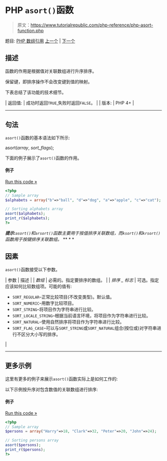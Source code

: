 # PHP `asort()`函数

> 原文：<https://www.tutorialrepublic.com/php-reference/php-asort-function.php>

题目: [PHP 数组引用](php-array-functions.php) [上一个](php-arsort-function.php) | [下一个](php-compact-function.php)

## 描述

函数的作用是根据值对关联数组进行升序排序。

保留键，即排序操作不会改变键到值的映射。

下表总结了该功能的技术细节。

| 返回值: | 成功时返回`TRUE`,失败时返回`FALSE`。 |
| 版本: | PHP 4+ |

* * *

## 句法

`asort()`函数的基本语法如下所示:

asort(*array*, *sort_flags*);

下面的例子展示了`asort()`函数的作用。

#### 例子

[Run this code »](../codelab.php?topic=php&file=sort-an-associative-array-by-value-in-ascending-order "Run this code to view the output")

```php
<?php
// Sample array
$alphabets = array("b"=>"ball", "d"=>"dog", "a"=>"apple", "c"=>"cat");

// Sorting alphabets array
asort($alphabets);
print_r($alphabets);
?>
```

 ***提示:**`asort()`和`arsort()`函数主要用于按值排序关联数组，而`ksort()`和`krsort()`函数用于按键排序关联数组。*  ** * *

## 因素

`asort()`函数接受以下参数。

| 参数 | 描述 |
| *数组* | 必需的。指定要排序的数组。 |
| *排序 _ 标志* | 可选。指定应该如何比较数组项。可能的值有:

*   `SORT_REGULAR`–正常比较项目(不改变类型)。默认值。
*   `SORT_NUMERIC`–用数字比较项目。
*   `SORT_STRING`–将项目作为字符串进行比较。
*   `SORT_LOCALE_STRING`–根据当前语言环境，将项目作为字符串进行比较。
*   `SORT_NATURAL`–使用自然排序将项目作为字符串进行比较。
*   `SORT_FLAG_CASE`–可以与`SORT_STRING`或`SORT_NATURAL`组合(按位或)对字符串进行不区分大小写的排序。

 |

* * *

## 更多示例

这里有更多的例子来展示`asort()`函数实际上是如何工作的:

以下示例按升序对包含数值的关联数组进行排序:

#### 例子

[Run this code »](../codelab.php?topic=php&file=sort-an-array-by-value-maintaining-key-value-association "Run this code to view the output")

```php
<?php
// Sample array
$persons = array("Harry"=>18, "Clark"=>32, "Peter"=>20, "John"=>24);

// Sorting persons array
asort($persons);
print_r($persons);
?>
```

